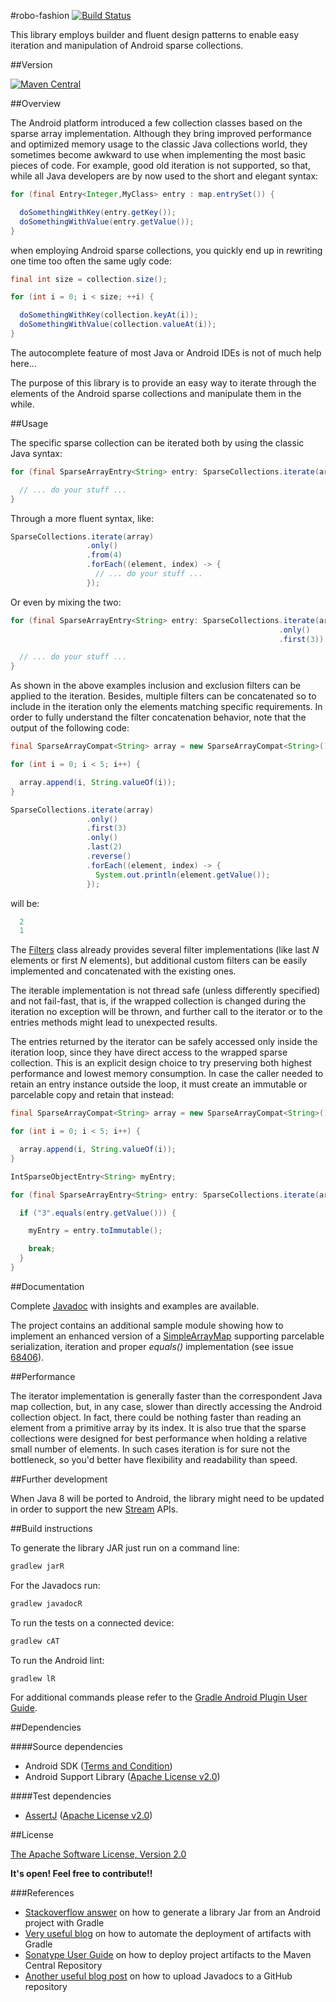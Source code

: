 #robo-fashion
[![Build Status](https://travis-ci.org/davide-maestroni/robo-fashion.svg?branch=master)](https://travis-ci.org/davide-maestroni/robo-fashion)

This library employs builder and fluent design patterns to enable easy iteration and manipulation of Android sparse collections.

##Version

[![Maven Central](https://maven-badges.herokuapp.com/maven-central/com.github.davide-maestroni/robo-fashion/badge.svg)](https://maven-badges.herokuapp.com/maven-central/com.github.davide-maestroni/robo-fashion)

##Overview

The Android platform introduced a few collection classes based on the sparse array implementation. Although they bring improved performance and optimized memory usage to the classic Java collections world, they sometimes become awkward to use when implementing the most basic pieces of code. For example, good old iteration is not supported, so that, while all Java developers are by now used to the short and elegant syntax:

```java
for (final Entry<Integer,MyClass> entry : map.entrySet()) {

  doSomethingWithKey(entry.getKey());
  doSomethingWithValue(entry.getValue());
}
```

when employing Android sparse collections, you quickly end up in rewriting one time too often the same ugly code:

```java
final int size = collection.size();

for (int i = 0; i < size; ++i) {

  doSomethingWithKey(collection.keyAt(i));
  doSomethingWithValue(collection.valueAt(i));
}
```

The autocomplete feature of most Java or Android IDEs is not of much help here...

The purpose of this library is to provide an easy way to iterate through the elements of the Android sparse collections and manipulate them in the while.

##Usage

The specific sparse collection can be iterated both by using the classic Java syntax:

```java
for (final SparseArrayEntry<String> entry: SparseCollections.iterate(array)) {

  // ... do your stuff ...
}
```

Through a more fluent syntax, like:

```java
SparseCollections.iterate(array)
                 .only()
                 .from(4)
                 .forEach((element, index) -> {
                   // ... do your stuff ...
                 });
```

Or even by mixing the two:

```java
for (final SparseArrayEntry<String> entry: SparseCollections.iterate(array)
                                                            .only()
                                                            .first(3)) {

  // ... do your stuff ...
}
```

As shown in the above examples inclusion and exclusion filters can be applied to the iteration. Besides, multiple filters can be concatenated so to include in the iteration only the elements matching specific requirements.
In order to fully understand the filter concatenation behavior, note that the output of the following code:

```java
final SparseArrayCompat<String> array = new SparseArrayCompat<String>();

for (int i = 0; i < 5; i++) {

  array.append(i, String.valueOf(i));
}

SparseCollections.iterate(array)
                 .only()
                 .first(3)
                 .only()
                 .last(2)
                 .reverse()
                 .forEach((element, index) -> {
                   System.out.println(element.getValue());
                 });
```

will be:

```java
  2
  1
```

The [Filters][3] class already provides several filter implementations (like last *N* elements or first *N* elements), but additional custom filters can be easily implemented and concatenated with the existing ones.

The iterable implementation is not thread safe (unless differently specified) and not fail-fast, that is, if the wrapped collection is changed during the iteration no exception will be thrown, and further call to the iterator or to the entries methods might lead to unexpected results.

The entries returned by the iterator can be safely accessed only inside the iteration loop, since they have direct access to the wrapped sparse collection. This is an explicit design choice to try preserving both highest performance and lowest memory consumption.
In case the caller needed to retain an entry instance outside the loop, it must create an immutable or parcelable copy and retain that instead:

```java
final SparseArrayCompat<String> array = new SparseArrayCompat<String>();

for (int i = 0; i < 5; i++) {

  array.append(i, String.valueOf(i));
}

IntSparseObjectEntry<String> myEntry;

for (final SparseArrayEntry<String> entry: SparseCollections.iterate(array)) {

  if ("3".equals(entry.getValue())) {

    myEntry = entry.toImmutable();

    break;
  }
}
```

##Documentation

Complete [Javadoc][4] with insights and examples are available.

The project contains an additional sample module showing how to implement an enhanced version of a [SimpleArrayMap][7] supporting parcelable serialization, iteration and proper *equals()* implementation (see issue [68406][6]).

##Performance

The iterator implementation is generally faster than the correspondent Java map collection, but, in any case, slower than directly accessing the Android collection object. In fact, there could be nothing faster than reading an element from a primitive array by its index. It is also true that the sparse collections were designed for best performance when holding a relative small number of elements. In such cases iteration is for sure not the bottleneck, so you'd better have flexibility and readability than speed.

##Further development

When Java 8 will be ported to Android, the library might need to be updated in order to support the new [Stream][8] APIs.

##Build instructions

To generate the library JAR just run on a command line:
```sh
gradlew jarR
```

For the Javadocs run:
```sh
gradlew javadocR
```

To run the tests on a connected device:
```sh
gradlew cAT
```

To run the Android lint:
```sh
gradlew lR
```

For additional commands please refer to the [Gradle Android Plugin User Guide][9].

##Dependencies

####Source dependencies

- Android SDK ([Terms and Condition][1])
- Android Support Library ([Apache License v2.0][2])

####Test dependencies

- [AssertJ][5] ([Apache License v2.0][2])

##License

[The Apache Software License, Version 2.0][2]

**It's open! Feel free to contribute!!**

###References

- [Stackoverflow answer][11] on how to generate a library Jar from an Android project with Gradle
- [Very useful blog][12] on how to automate the deployment of artifacts with Gradle
- [Sonatype User Guide][13] on how to deploy project artifacts to the Maven Central Repository
- [Another useful blog post][14] on how to upload Javadocs to a GitHub repository


[1]:http://developer.android.com/sdk/terms.html
[2]:http://www.apache.org/licenses/LICENSE-2.0
[3]:https://github.com/davide-maestroni/robo-fashion/blob/master/lib/src/main/java/com/bmd/android/collection/filter/Filters.java
[4]:http://davide-maestroni.github.io/robo-fashion/javadoc/
[5]:http://joel-costigliola.github.io/assertj/
[6]:https://code.google.com/p/android/issues/detail?id=68406
[7]:http://developer.android.com/reference/android/support/v4/util/SimpleArrayMap.html
[8]:http://docs.oracle.com/javase/8/docs/api/index.html?java/util/stream/package-summary.html
[9]:http://tools.android.com/tech-docs/new-build-system/user-guide#TOC-Android-tasks
[10]:http://search.maven.org/#artifactdetails%7Ccom.github.davide-maestroni%7Crobo-fashion%7C1.0%7Cjar
[11]:http://stackoverflow.com/a/19484146
[12]:http://jedicoder.blogspot.it/2011/11/automated-gradle-project-deployment-to.html
[13]:https://docs.sonatype.org/display/Repository/Sonatype+OSS+Maven+Repository+Usage+Guide
[14]:http://assylias.wordpress.com/2013/01/06/upload-javadoc-to-github/
